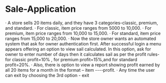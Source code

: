 # Sale-Application
· A store sells 20 items daily, and they have 3 categories-classic, premium, and standard.  · For classic, item price ranges from 5000 to 10,000.  · For premium, item price ranges from 10,000 to 15,000.  · For standard, item price ranges from 15,000 to 20,000.  · Now the store owner wants an automated system that ask for owner authentication first. After successful login a menu appears offering an option to view sail calculated. In this option, ask for owner to enter number of days then it calculates sail as per the profit rules- for classic profit=10% , for premium profit=15%,and for standard profit=20%.  · Also, there is option to view a report showing profit earned by all 20 items for a month in the format – item ----profit.  · Any time the user can exit by choosing the 3rd option - exit
